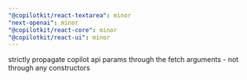 ```yaml
---
"@copilotkit/react-textarea": minor
"next-openai": minor
"@copilotkit/react-core": minor
"@copilotkit/react-ui": minor
---
```


strictly propagate copilot api params through the fetch arguments - not through any constructors
